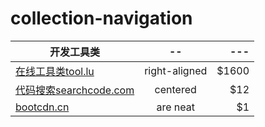 # collection-navigation

| 开发工具类        | --           | ---  |
| ------------- |:-------------:| -----:|
| [在线工具类tool.lu](http://tool.lu/?_blank) | right-aligned | $1600 |
| [代码搜索searchcode.com](https://searchcode.com/?_blank)      | centered      |   $12 |
| [bootcdn.cn](http://www.bootcdn.cn/?_blank) | are neat      |    $1 |